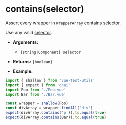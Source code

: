# contains(selector)

Assert every wrapper in `WrapperArray` contains selector.

Use any valid [selector](../selectors.md).

- **Arguments:**
  - `{string|Component} selector`

- **Returns:** `{boolean}`

- **Example:**

```js
import { shallow } from 'vue-test-utils'
import { expect } from 'chai'
import Foo from './Foo.vue'
import Bar from './Bar.vue'

const wrapper = shallow(Foo)
const divArray = wrapper.findAll('div')
expect(divArray.contains('p')).to.equal(true)
expect(divArray.contains(Bar)).to.equal(true)
```
